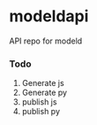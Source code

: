 # modeldapi
API repo for modeld

### Todo

1. Generate js
2. Generate py
3. publish js
4. publish py

